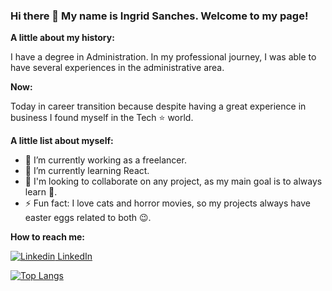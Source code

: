 ### Hi there 👋 My name is Ingrid Sanches. Welcome to my page!

**A little about my history:**

I have a degree in Administration. In my professional journey, I was able to have several experiences in the administrative area. 

**Now:**

Today in career transition because despite having a great experience in business I found myself in the Tech :star: world.

**A little list about myself:**

- 🔭 I’m currently working as a freelancer.
- 🌱 I’m currently learning React.
- 👯 I'm looking to collaborate on any project, as my main goal is to always learn :heartbeat:.
- ⚡ Fun fact: I love cats and horror movies, so my projects always have easter eggs related to both :wink:.

**How to reach me:**

[![Linkedin](https://i.stack.imgur.com/gVE0j.png) LinkedIn](https://www.linkedin.com/in/ingrid-sanches/)&nbsp;
<!--My Portfolio []
My Blog []
My E-mail []
[I'm an inline-style link](https://www.google.com)-->



<!--[![Top Langs](https://github-readme-stats.vercel.app/api/top-langs/?username=IngridAkeida&show_icons=true&theme=tokyonight)
](https://github.com/anuraghazra/github-readme-stats)-->


[![Top Langs](https://github-readme-stats.vercel.app/api/top-langs/?username=IngridAkeida&layout=compact&theme=tokyonight)](https://github.com/anuraghazra/github-readme-stats)


      


